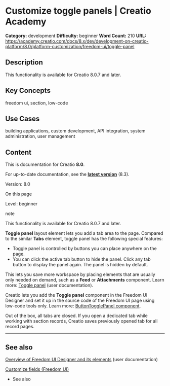 # Customize toggle panels | Creatio Academy

**Category:** development **Difficulty:** beginner **Word Count:** 210 **URL:**
https://academy.creatio.com/docs/8.x/dev/development-on-creatio-platform/8.0/platform-customization/freedom-ui/toggle-panel

## Description

This functionality is available for Creatio 8.0.7 and later.

## Key Concepts

freedom ui, section, low-code

## Use Cases

building applications, custom development, API integration, system
administration, user management

## Content

This is documentation for Creatio **8.0**.

For up-to-date documentation, see the
**[latest version](/docs/8.x/dev/development-on-creatio-platform/platform-customization/freedom-ui/toggle-panel)**
(8.3).

Version: 8.0

On this page

Level: beginner

note

This functionality is available for Creatio 8.0.7 and later.

**Toggle panel** layout element lets you add a tab area to the page. Compared to
the similar **Tabs** element, toggle panel has the following special features:

- Toggle panel is controlled by buttons you can place anywhere on the page.
- You can click the active tab button to hide the panel. Click any tab button to
  display the panel again. The panel is hidden by default.

This lets you save more workspace by placing elements that are usually only
needed on demand, such as a **Feed** or **Attachments** component. Learn more:
[Toggle panel](https://academy.creatio.com/documents?ver=8.0&id=2376&anchor=title-2230-8)
(user documentation).

Creatio lets you add the **Toggle panel** component in the Freedom UI Designer
and set it up in the source code of the Freedom UI page using low-code tools
only. Learn more:
[ButtonTogglePanel component](https://academy.creatio.com/documents?ver=8.0&id=15176).

Out of the box, all tabs are closed. If you open a dedicated tab while working
with section records, Creatio saves previously opened tab for all record pages.

---

## See also​

[Overview of Freedom UI Designer and its elements](https://academy.creatio.com/documents?ver=8.0&id=2376)
(user documentation)

[Customize fields (Freedom UI)](https://academy.creatio.com/documents?ver=8.0&id=15379)

- See also
